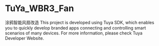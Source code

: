 # TuYa_WBR3_Fan
涂鸦智能风扇改造
This project is developed using Tuya SDK, which enables you to quickly develop branded apps connecting and controlling smart scenarios of many devices.
For more information, please check Tuya Developer Website.
